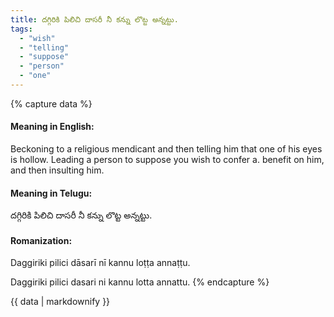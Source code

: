 ```yaml
---
title: దగ్గిరికి పిలిచి దాసరీ నీ కన్ను లొట్ట అన్నట్టు.
tags:
  - "wish"
  - "telling"
  - "suppose"
  - "person"
  - "one"
---
```


{% capture data %}
#### Meaning in English:
Beckoning to a religious mendicant and then telling him that one of his eyes is hollow.
Leading a person to suppose you wish to confer a. benefit on him, and then insulting him.

#### Meaning in Telugu:
దగ్గిరికి పిలిచి దాసరీ నీ కన్ను లొట్ట అన్నట్టు.

#### Romanization:
Daggiriki pilici dāsarī nī kannu loṭṭa annaṭṭu.

Daggiriki pilici dasari ni kannu lotta annattu.
{% endcapture %}

{{ data | markdownify }}

